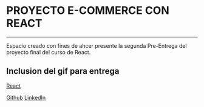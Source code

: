 # PROYECTO E-COMMERCE CON REACT
---

Espacio creado con fines de ahcer presente la segunda Pre-Entrega del proyecto final del curso de React.

## Inclusion del gif para entrega
[React](https://user-images.githubusercontent.com/116033380/223582116-121ee3b8-39f9-4041-8181-00be009f7cbb.gif)


[Github](https://github.com/EmiMoreno17)
[LinkedIn](https://www.linkedin.com/in/emiliano-moreno-89551a237/)
